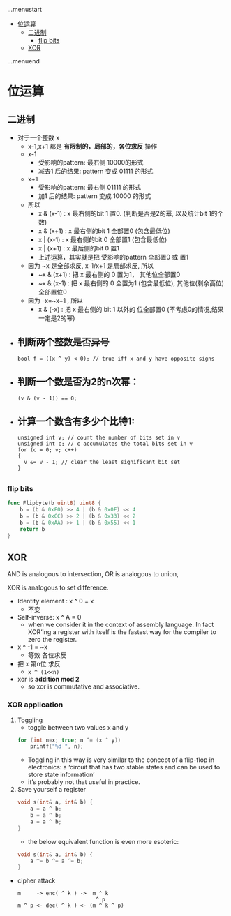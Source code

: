 ...menustart

- [位运算](#c04f8667013a3097bf12e98e424a915b)
    - [二进制](#6168fb08fe64663a502a132c5589b73d)
        - [flip bits](#bf94eee92531fcf0a63c55eddb6a558c)
    - [XOR](#97675eb3f268048604dc5155511a2a4d)

...menuend


<h2 id="c04f8667013a3097bf12e98e424a915b"></h2>


# 位运算


<h2 id="6168fb08fe64663a502a132c5589b73d"></h2>


## 二进制

- 对于一个整数 x
    - x-1,x+1 都是 **有限制的，局部的，各位求反** 操作
    - x-1
        - 受影响的pattern: 最右侧 10000的形式
        - 减去1 后的结果:  pattern 变成 01111 的形式
    - x+1
        - 受影响的pattern: 最右侧 01111 的形式
        - 加1 后的结果:  pattern 变成 10000 的形式
    - 所以
        - x & (x-1) : x 最右侧的bit 1 置0. (判断是否是2的幂, 以及统计bit 1的个数)
        - x & (x+1) : x 最右侧的bit 1 全部置0 (包含最低位)
        - x | (x-1) : x 最右侧的bit 0 全部置1 (包含最低位)
        - x | (x+1) : x 最后侧的bit 0 置1
        - 上述运算，其实就是把 受影响的pattern 全部置0 或 置1
    - 因为 ~x 是全部求反, x-1/x+1 是局部求反,   所以
        - ~x & (x+1) : 把 x 最右侧的 0 置为1， 其他位全部置0
        - ~x & (x-1) : 把 x 最右侧的 0 全置为1 (包含最低位), 其他位(剩余高位)全部置位0
    - 因为  -x=~x+1 , 所以
        - x & (-x) : 把 x 最右侧的 bit 1 以外的 位全部置0  (不考虑0的情况,结果一定是2的幂)
- 判断两个整数是否异号
    -
    ```
    bool f = ((x ^ y) < 0); // true iff x and y have opposite signs
    ```
- 判断一个数是否为2的n次幂：
    -
    ```
    (v & (v - 1)) == 0;
    ```
- 计算一个数含有多少个比特1:
    -
    ```
    unsigned int v; // count the number of bits set in v
    unsigned int c; // c accumulates the total bits set in v
    for (c = 0; v; c++)
    {
      v &= v - 1; // clear the least significant bit set
    }
    ```

<h2 id="bf94eee92531fcf0a63c55eddb6a558c"></h2>


### flip bits

```go
func Flipbyte(b uint8) uint8 {
    b = (b & 0xF0) >> 4 | (b & 0x0F) << 4
    b = (b & 0xCC) >> 2 | (b & 0x33) << 2
    b = (b & 0xAA) >> 1 | (b & 0x55) << 1
    return b
}
```

<h2 id="97675eb3f268048604dc5155511a2a4d"></h2>


## XOR

AND is analogous to intersection, OR is analogous to union,

XOR is analogous to set difference.

- Identity element : x ^ 0 = x
    - 不变
- Self-inverse: x ^ A = 0
    - when we consider it in the context of assembly language. In fact XOR’ing a register with itself is the fastest way for the compiler to zero the register.
- x ^ -1 = ~x
    - 等效 各位求反
- 把 x 第n位 求反
    - `x ^ (1<<n)`
- xor is **addition mod 2**
    - so xor is commutative and associative.

### XOR application

1. Toggling 
    - toggle between two values x and y
    ```cpp
    for (int n=x; true; n ^= (x ^ y)) 
        printf("%d ", n);
    ```
    - Toggling in this way is very similar to the concept of a flip-flop in electronics: a ‘circuit that has two stable states and can be used to store state information’
    - it’s probably not that useful in practice. 
2. Save yourself a register
    ```cpp
    void s(int& a, int& b) {
        a = a ^ b;
        b = a ^ b;
        a = a ^ b;
    }
    ```
    -  the below equivalent function is even more esoteric:
    ```cpp
    void s(int& a, int& b) {
        a ^= b ^= a ^= b;
    }
    ```
- cipher attack
    ```
    m     -> enc( ^ k ) ->  m ^ k 
                             ^ p
    m ^ p <- dec( ^ k ) <- (m ^ k ^ p)     
    ```



